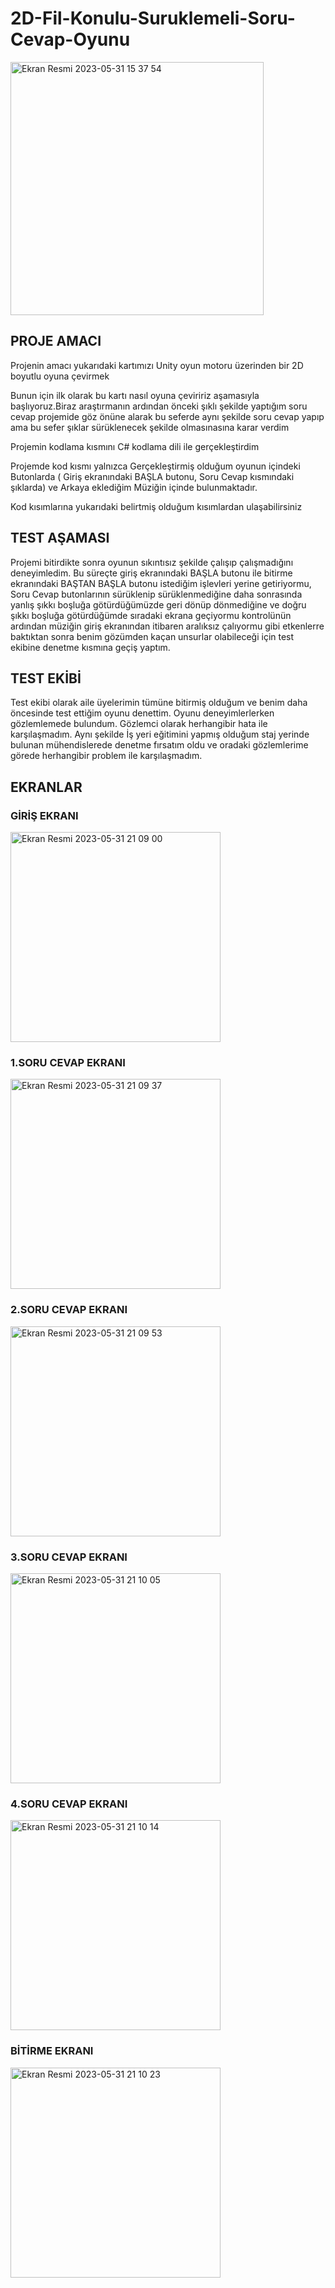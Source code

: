 # 2D-Fil-Konulu-Suruklemeli-Soru-Cevap-Oyunu

<img width="405" alt="Ekran Resmi 2023-05-31 15 37 54" src="https://github.com/SitkiDizdar/2D-Fil-Konulu-Suruklemeli-Soru-Cevap-Oyunu/assets/65574088/4cf1d295-309f-41c4-a830-90964c1129e3">

## PROJE AMACI
Projenin amacı yukarıdaki kartımızı Unity oyun motoru üzerinden bir 2D boyutlu oyuna çevirmek 

Bunun için ilk olarak bu kartı nasıl oyuna çeviririz aşamasıyla başlıyoruz.Biraz araştırmanın ardından önceki şıklı şekilde yaptığım soru cevap projemide göz önüne alarak bu seferde aynı şekilde soru cevap yapıp ama bu sefer şıklar sürüklenecek şekilde olmasınasına karar verdim

Projemin kodlama kısmını C# kodlama dili ile gerçekleştirdim

Projemde kod kısmı yalnızca Gerçekleştirmiş olduğum oyunun içindeki Butonlarda ( Giriş ekranındaki BAŞLA butonu, Soru Cevap kısmındaki şıklarda) ve Arkaya eklediğim Müziğin içinde bulunmaktadır.

Kod kısımlarına yukarıdaki belirtmiş olduğum kısımlardan ulaşabilirsiniz

## TEST AŞAMASI

Projemi bitirdikte sonra oyunun sıkıntısız şekilde çalışıp çalışmadığını deneyimledim. Bu süreçte giriş ekranındaki BAŞLA butonu ile bitirme ekranındaki BAŞTAN BAŞLA butonu istediğim işlevleri yerine getiriyormu, Soru Cevap butonlarının sürüklenip sürüklenmediğine daha sonrasında yanlış şıkkı boşluğa götürdüğümüzde geri dönüp dönmediğine ve doğru şıkkı boşluğa götürdüğümde sıradaki ekrana geçiyormu kontrolünün ardından müziğin giriş ekranından itibaren aralıksız çalıyormu gibi etkenlerre baktıktan sonra benim gözümden kaçan unsurlar olabileceği için test ekibine denetme kısmına geçiş yaptım.        

## TEST EKİBİ

Test ekibi olarak aile üyelerimin tümüne bitirmiş olduğum ve benim daha öncesinde test ettiğim oyunu denettim. Oyunu deneyimlerlerken gözlemlemede bulundum. Gözlemci olarak herhangibir hata ile karşılaşmadım. Aynı şekilde İş yeri eğitimini yapmış olduğum staj yerinde bulunan mühendislerede denetme fırsatım oldu ve oradaki gözlemlerime görede herhangibir problem ile karşılaşmadım.

## EKRANLAR


### GİRİŞ EKRANI

<img width="336" alt="Ekran Resmi 2023-05-31 21 09 00" src="https://github.com/SitkiDizdar/2D-Fil-Konulu-Suruklemeli-Soru-Cevap-Oyunu/assets/65574088/79e80963-7db6-4e45-aaa0-129ed165999c">



### 1.SORU CEVAP EKRANI

<img width="336" alt="Ekran Resmi 2023-05-31 21 09 37" src="https://github.com/SitkiDizdar/2D-Fil-Konulu-Suruklemeli-Soru-Cevap-Oyunu/assets/65574088/3be92ef2-2070-42f4-836d-cf60d64a806a">




### 2.SORU CEVAP EKRANI

<img width="336" alt="Ekran Resmi 2023-05-31 21 09 53" src="https://github.com/SitkiDizdar/2D-Fil-Konulu-Suruklemeli-Soru-Cevap-Oyunu/assets/65574088/06dd7973-cf50-4983-b067-0bdc9d9f083f">




### 3.SORU CEVAP EKRANI

<img width="336" alt="Ekran Resmi 2023-05-31 21 10 05" src="https://github.com/SitkiDizdar/2D-Fil-Konulu-Suruklemeli-Soru-Cevap-Oyunu/assets/65574088/4e0c44b9-81d7-42c0-b42f-dcb9a514c39a">




### 4.SORU CEVAP EKRANI

<img width="336" alt="Ekran Resmi 2023-05-31 21 10 14" src="https://github.com/SitkiDizdar/2D-Fil-Konulu-Suruklemeli-Soru-Cevap-Oyunu/assets/65574088/9aaf62fd-9d16-46e9-8802-4e4984343c7b">





### BİTİRME EKRANI

<img width="336" alt="Ekran Resmi 2023-05-31 21 10 23" src="https://github.com/SitkiDizdar/2D-Fil-Konulu-Suruklemeli-Soru-Cevap-Oyunu/assets/65574088/b86e2cb4-f7ea-4776-9fa2-ddff246c9daf">
